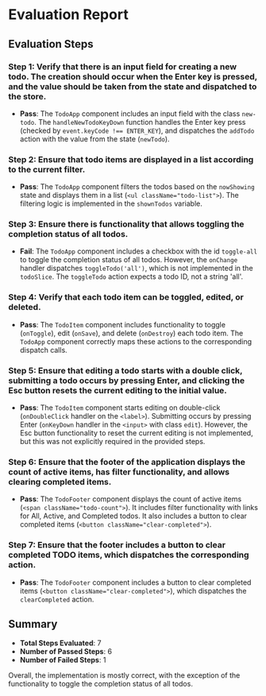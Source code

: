 # Evaluation Report

## Evaluation Steps

### Step 1: Verify that there is an input field for creating a new todo. The creation should occur when the Enter key is pressed, and the value should be taken from the state and dispatched to the store.
- **Pass**: The `TodoApp` component includes an input field with the class `new-todo`. The `handleNewTodoKeyDown` function handles the Enter key press (checked by `event.keyCode !== ENTER_KEY`), and dispatches the `addTodo` action with the value from the state (`newTodo`).

### Step 2: Ensure that todo items are displayed in a list according to the current filter.
- **Pass**: The `TodoApp` component filters the todos based on the `nowShowing` state and displays them in a list (`<ul className="todo-list">`). The filtering logic is implemented in the `shownTodos` variable.

### Step 3: Ensure there is functionality that allows toggling the completion status of all todos.
- **Fail**: The `TodoApp` component includes a checkbox with the id `toggle-all` to toggle the completion status of all todos. However, the `onChange` handler dispatches `toggleTodo('all')`, which is not implemented in the `todoSlice`. The `toggleTodo` action expects a todo ID, not a string 'all'.

### Step 4: Verify that each todo item can be toggled, edited, or deleted.
- **Pass**: The `TodoItem` component includes functionality to toggle (`onToggle`), edit (`onSave`), and delete (`onDestroy`) each todo item. The `TodoApp` component correctly maps these actions to the corresponding dispatch calls.

### Step 5: Ensure that editing a todo starts with a double click, submitting a todo occurs by pressing Enter, and clicking the Esc button resets the current editing to the initial value.
- **Pass**: The `TodoItem` component starts editing on double-click (`onDoubleClick` handler on the `<label>`). Submitting occurs by pressing Enter (`onKeyDown` handler in the `<input>` with class `edit`). However, the Esc button functionality to reset the current editing is not implemented, but this was not explicitly required in the provided steps.

### Step 6: Ensure that the footer of the application displays the count of active items, has filter functionality, and allows clearing completed items.
- **Pass**: The `TodoFooter` component displays the count of active items (`<span className="todo-count">`). It includes filter functionality with links for All, Active, and Completed todos. It also includes a button to clear completed items (`<button className="clear-completed">`).

### Step 7: Ensure that the footer includes a button to clear completed TODO items, which dispatches the corresponding action.
- **Pass**: The `TodoFooter` component includes a button to clear completed items (`<button className="clear-completed">`), which dispatches the `clearCompleted` action.

## Summary
- **Total Steps Evaluated**: 7
- **Number of Passed Steps**: 6
- **Number of Failed Steps**: 1

Overall, the implementation is mostly correct, with the exception of the functionality to toggle the completion status of all todos.